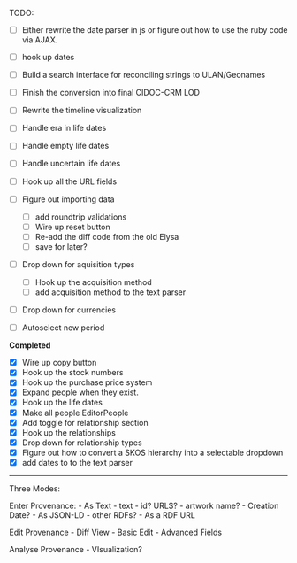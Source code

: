 TODO:

* [ ] Either rewrite the date parser in js or figure out how to use the ruby code via AJAX.

* [ ] hook up dates

* [ ] Build a search interface for reconciling strings to ULAN/Geonames
* [ ] Finish the conversion into final CIDOC-CRM LOD
* [ ] Rewrite the timeline visualization

* [ ] Handle era in life dates
* [ ] Handle empty life dates
* [ ] Handle uncertain life dates
* [ ] Hook up all the URL fields

* [ ] Figure out importing data

  * [ ] add roundtrip validations
  * [ ] Wire up reset button
  * [ ] Re-add the diff code from the old Elysa
  * [ ] save for later?

* [ ] Drop down for aquisition types
  * [ ] Hook up the acquisition method
  * [ ] add acquisition method to the text parser
* [ ] Drop down for currencies

* [ ] Autoselect new period

**Completed**

* [x] Wire up copy button
* [x] Hook up the stock numbers
* [x] Hook up the purchase price system
* [x] Expand people when they exist.
* [x] Hook up the life dates
* [x] Make all people EditorPeople
* [x] Add toggle for relationship section
* [x] Hook up the relationships
* [x] Drop down for relationship types
* [x] Figure out how to convert a SKOS hierarchy into a selectable dropdown
* [X] add dates to to the text parser

---

Three Modes:

Enter Provenance: - As Text - text - id? URLS? - artwork name? - Creation Date? - As JSON-LD - other RDFs? - As a RDF URL

Edit Provenance - Diff View - Basic Edit - Advanced Fields

Analyse Provenance - VIsualization?
